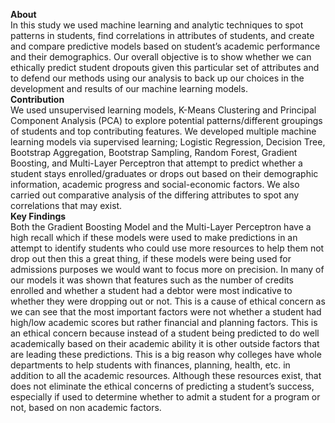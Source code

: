 <b>About</b><br>
In this study we used machine learning and analytic techniques to spot patterns in students, find correlations in attributes of students, and create and compare predictive models based on student’s academic performance and their demographics. Our overall objective is to show whether we can ethically predict student dropouts given this particular set of attributes and to defend our methods using our analysis to back up our choices in the development and results of our machine learning models.
<br>
<b>Contribution</b><br>
We used unsupervised learning models, K-Means Clustering and Principal Component Analysis (PCA) to explore potential patterns/different groupings of students and top contributing features. We developed multiple machine learning models via supervised learning; Logistic Regression, Decision Tree, Bootstrap Aggregation, Bootstrap Sampling, Random Forest, Gradient Boosting, and Multi-Layer Perceptron that attempt to predict whether a student stays enrolled/graduates or drops out based on their demographic information, academic progress and social-economic factors. We also carried out comparative analysis of the differing attributes to spot any correlations that may exist. 
<br>
<b>Key Findings</b><br>
Both the Gradient Boosting Model and the Multi-Layer Perceptron have a high recall which if these models were used to make predictions in an attempt to identify students who could use more resources to help them not drop out then this a great thing, if these models were being used for admissions purposes we would want to focus more on precision. In many of our models it was shown that features such as the number of credits enrolled and whether a student had a debtor were most indicative to whether they were dropping out or not. This is a cause of ethical concern as we can see that the most important factors were not whether a student had high/low academic scores but rather financial and planning factors. This is an ethical concern because instead of a student being predicted to do well academically based on their academic ability it is other outside factors that are leading these predictions. This is a big reason why colleges have whole departments to help students with finances, planning, health, etc. in addition to all the academic resources. Although these resources exist, that does not eliminate the ethical concerns of predicting a student’s success, especially if used to determine whether to admit a student for a program or not, based on non academic factors.
